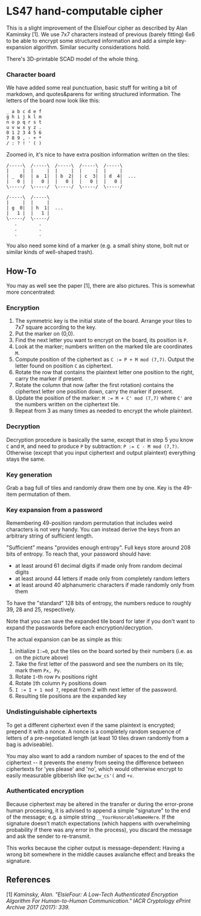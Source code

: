 
# LS47 hand-computable cipher

This is a slight improvement of the ElsieFour cipher as described by Alan Kaminsky [1]. We use 7x7 characters instead of previous (barely fitting) 6x6 to be able to encrypt some structured information and add a simple key-expansion algorithm. Similar security considerations hold.

There's 3D-printable SCAD model of the whole thing.

### Character board

We have added some real punctuation, basic stuff for writing a bit of markdown,
and quotes&parens for writing structured information. The letters of the board
now look like this:

```
_ a b c d e f
g h i j k l m
n o p q r s t
u v w x y z .
0 1 2 3 4 5 6
7 8 9 , - + *
/ : ? ! ' ( )
```

Zoomed in, it's nice to have extra position information written on the tiles:

```
/-----\  /-----\  /-----\  /-----\  /-----\  
|     |  |     |  |     |  |     |  |     |  
| _  0|  | a  1|  | b  2|  | c  3|  | d  4|  ...
|   0 |  |   0 |  |   0 |  |   0 |  |   0 |  
\-----/  \-----/  \-----/  \-----/  \-----/  

/-----\  /-----\  
|     |  |     |  
| g  0|  | h  1|  ...
|   1 |  |   1 |  
\-----/  \-----/  
   .        .
   .        .
   .        .
```

You also need some kind of a marker (e.g. a small shiny stone, bolt nut or similar kinds of well-shaped trash).

## How-To

You may as well see the paper [1], there are also pictures. This is somewhat more concentrated:

### Encryption

1. The symmetric key is the initial state of the board. Arrange your tiles to 7x7 square according to the key.
2. Put the marker on (0,0).
3. Find the next letter you want to encrypt on the board, its position is `P`.
4. Look at the marker; numbers written on the marked tile are coordinates `M`.
5. Compute position of the ciphertext as `C := P + M mod (7,7)`. Output the letter found on position `C` as ciphertext.
6. Rotate the row that contains the plaintext letter one position to the right, carry the marker if present.
7. Rotate the column that now (after the first rotation) contains the ciphertext letter one position down, carry the marker if present.
8. Update the position of the marker: `M := M + C' mod (7,7)` where `C'` are the numbers written on the ciphertext tile.
9. Repeat from 3 as many times as needed to encrypt the whole plaintext.

### Decryption

Decryption procedure is basically the same, except that in step 5 you know `C`
and `M`, and need to produce `P` by subtraction: `P := C - M mod (7,7)`.
Otherwise (except that you input ciphertext and output plaintext) everything
stays the same.

### Key generation

Grab a bag full of tiles and randomly draw them one by one. Key is the 49-item permutation of them.

### Key expansion from a password

Remembering 49-position random permutation that includes weird characters is
not very handy. You can instead derive the keys from an arbitrary string of
sufficient length.

"Sufficient" means "provides enough entropy". Full keys store around 208 bits
of entropy. To reach that, your password should have:

- at least around 61 decimal digits if made only from random decimal digits
- at least around 44 letters if made only from completely random letters
- at least around 40 alphanumeric characters if made randomly only from them

To have the "standard" 128 bits of entropy, the numbers reduce to roughly 39,
28 and 25, respectively.

Note that you can save the expanded tile board for later if you don't want to
expand the passwords before each encryption/decryption.

The actual expansion can be as simple as this:

1. initialize `I:=0`, put the tiles on the board sorted by their numbers (i.e. as on the picture above)
2. Take the first letter of the password and see the numbers on its tile; mark them `Px, Py`.
3. Rotate `I`-th row `Px` positions right
4. Rotate `I`th column `Py` positions down
5. `I := I + 1 mod 7`, repeat from 2 with next letter of the password.
6. Resulting tile positions are the expanded key

### Undistinguishable ciphertexts

To get a different ciphertext even if the same plaintext is encrypted; prepend
it with a nonce. A nonce is a completely random sequence of letters of a
pre-negotiated length (at least 10 tiles drawn randomly from a bag is
adviseable).

You may also want to add a random number of spaces to the end of the ciphertext
-- it prevents the enemy from seeing the difference between ciphertexts for
'yes please' and 'no', which would otherwise encrypt to easily measurable
gibberish like `qwc3w_cs'(` and `+v`.

### Authenticated encryption

Because ciphertext may be altered in the transfer or during the error-prone
human processing, it is advised to append a simple "signature" to the end of
the message; e.g. a simple string `__YourHonorableNameHere`. If the signature
doesn't match expectations (which happens with overwhelming probability if
there was any error in the process), you discard the message and ask the sender
to re-transmit.

This works because the cipher output is message-dependent: Having a wrong bit
somewhere in the middle causes avalanche effect and breaks the signature.

## References

[1] *Kaminsky, Alan. "ElsieFour: A Low-Tech Authenticated Encryption Algorithm For Human-to-Human Communication." IACR Cryptology ePrint Archive 2017 (2017): 339.*
